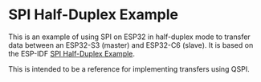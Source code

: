 # SPI Half-Duplex Example

This is an example of using SPI on ESP32 in half-duplex mode to
transfer data between an ESP32-S3 (master) and ESP32-C6 (slave). It is
based on the ESP-IDF [SPI Half-Duplex
Example](https://github.com/espressif/esp-idf/tree/master/examples/peripherals/spi_slave_hd).

This is intended to be a reference for implementing transfers using
QSPI.

